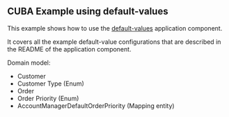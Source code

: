 ## CUBA Example using default-values

This example shows how to use the [default-values](https://github.com/mariodavid/cuba-component-default-values/) application component.

It covers all the example default-value configurations that are described in the README of the application component.

Domain model:

* Customer
* Customer Type (Enum)
* Order
* Order Priority (Enum)
* AccountManagerDefaultOrderPriority (Mapping entity)
